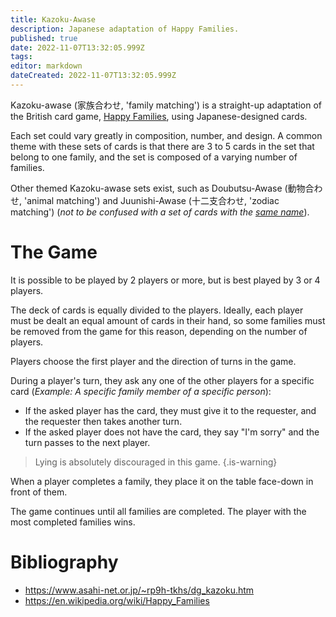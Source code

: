 ```yaml
---
title: Kazoku-Awase
description: Japanese adaptation of Happy Families.
published: true
date: 2022-11-07T13:32:05.999Z
tags: 
editor: markdown
dateCreated: 2022-11-07T13:32:05.999Z
---
```


Kazoku-awase (家族合わせ, 'family matching') is a straight-up adaptation of the British card game, [Happy Families](https://en.wikipedia.org/wiki/Happy_Families), using Japanese-designed cards.

Each set could vary greatly in composition, number, and design. A common theme with these sets of cards is that there are 3 to 5 cards in the set that belong to one family, and the set is composed of a varying number of families.

Other themed Kazoku-awase sets exist, such as Doubutsu-Awase (動物合わせ, 'animal matching') and Juunishi-Awase (十二支合わせ, 'zodiac matching') (*not to be confused with a set of cards with the [same name](/en/junishi-awase)*).

# The Game
It is possible to be played by 2 players or more, but is best played by 3 or 4 players.

The deck of cards is equally divided to the players. Ideally, each player must be dealt an equal amount of cards in their hand, so some families must be removed from the game for this reason, depending on the number of players.

Players choose the first player and the direction of turns in the game.

During a player's turn, they ask any one of the other players for a specific card (*Example: A specific family member of a specific person*):
- If the asked player has the card, they must give it to the requester, and the requester then takes another turn. 
- If the asked player does not have the card, they say "I'm sorry" and the turn passes to the next player.

> Lying is absolutely discouraged in this game.
{.is-warning}

When a player completes a family, they place it on the table face-down in front of them. 

The game continues until all families are completed. The player with the most completed families wins.

# Bibliography
- https://www.asahi-net.or.jp/~rp9h-tkhs/dg_kazoku.htm
- https://en.wikipedia.org/wiki/Happy_Families